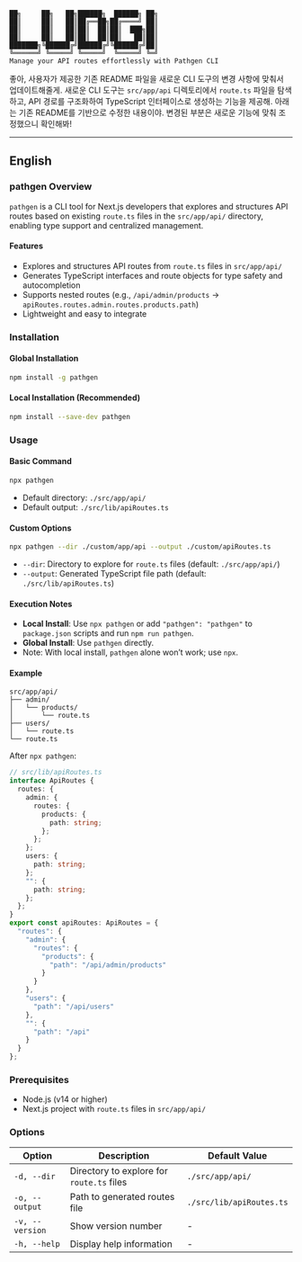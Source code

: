 ```
██╗     ██╗   ██╗██████╗  ██████╗ ██╗
██║     ██║   ██║██╔══██╗██╔════╝ ██║
██║     ██║   ██║██║  ██║██║  ███╗██║
██║     ██║   ██║██║  ██║██║   ██║██║
███████╗╚██████╔╝██████╔╝╚██████╔╝██║
╚══════╝ ╚═════╝ ╚═════╝  ╚═════╝ ╚═╝
Manage your API routes effortlessly with Pathgen CLI
```

좋아, 사용자가 제공한 기존 README 파일을 새로운 CLI 도구의 변경 사항에 맞춰서 업데이트해줄게. 새로운 CLI 도구는 `src/app/api` 디렉토리에서 `route.ts` 파일을 탐색하고, API 경로를 구조화하여 TypeScript 인터페이스로 생성하는 기능을 제공해. 아래는 기존 README를 기반으로 수정한 내용이야. 변경된 부분은 새로운 기능에 맞춰 조정했으니 확인해봐!

---

## English

### pathgen Overview
`pathgen` is a CLI tool for Next.js developers that explores and structures API routes based on existing `route.ts` files in the `src/app/api/` directory, enabling type support and centralized management.

#### Features
- Explores and structures API routes from `route.ts` files in `src/app/api/`
- Generates TypeScript interfaces and route objects for type safety and autocompletion
- Supports nested routes (e.g., `/api/admin/products` → `apiRoutes.routes.admin.routes.products.path`)
- Lightweight and easy to integrate

### Installation
#### Global Installation
```bash
npm install -g pathgen
```

#### Local Installation (Recommended)
```bash
npm install --save-dev pathgen
```

### Usage
#### Basic Command
```bash
npx pathgen
```
- Default directory: `./src/app/api/`
- Default output: `./src/lib/apiRoutes.ts`

#### Custom Options
```bash
npx pathgen --dir ./custom/app/api --output ./custom/apiRoutes.ts
```
- `--dir`: Directory to explore for `route.ts` files (default: `./src/app/api/`)
- `--output`: Generated TypeScript file path (default: `./src/lib/apiRoutes.ts`)

#### Execution Notes
- **Local Install**: Use `npx pathgen` or add `"pathgen": "pathgen"` to `package.json` scripts and run `npm run pathgen`.
- **Global Install**: Use `pathgen` directly.
- Note: With local install, `pathgen` alone won’t work; use `npx`.

#### Example
```
src/app/api/
├── admin/
│   └── products/
│       └── route.ts
├── users/
│   └── route.ts
└── route.ts
```
After `npx pathgen`:
```typescript
// src/lib/apiRoutes.ts
interface ApiRoutes {
  routes: {
    admin: {
      routes: {
        products: {
          path: string;
        };
      };
    };
    users: {
      path: string;
    };
    "": {
      path: string;
    };
  };
}
export const apiRoutes: ApiRoutes = {
  "routes": {
    "admin": {
      "routes": {
        "products": {
          "path": "/api/admin/products"
        }
      }
    },
    "users": {
      "path": "/api/users"
    },
    "": {
      "path": "/api"
    }
  }
};
```

### Prerequisites
- Node.js (v14 or higher)
- Next.js project with `route.ts` files in `src/app/api/`

### Options
| Option         | Description                              | Default Value         |
|----------------|------------------------------------------|-----------------------|
| `-d, --dir`    | Directory to explore for `route.ts` files | `./src/app/api/`      |
| `-o, --output` | Path to generated routes file            | `./src/lib/apiRoutes.ts` |
| `-v, --version`| Show version number                     | -                     |
| `-h, --help`   | Display help information                | -                     |

